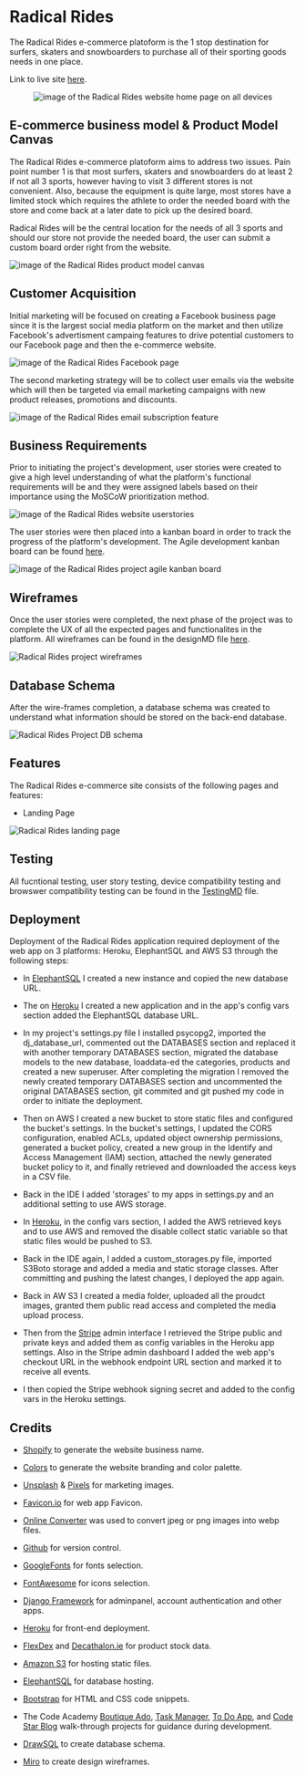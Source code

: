 # Radical Rides
The Radical Rides e-commerce platoform is the 1 stop destination for surfers, skaters and snowboarders to purchase all of their sporting goods needs in one place.

Link to live site [here](https://radical-rides-7dc93d43c139.herokuapp.com/).

<p align="center">
<img src="https://res.cloudinary.com/dugcwv1mf/image/upload/v1700912560/Project%204/Screenshot_2023-11-25_at_11.41.37_AM_tswplp.png" width="auto" height="auto" alt="image of the Radical Rides website home page on all devices"></p>

## E-commerce business model & Product Model Canvas
The Radical Rides e-commerce platoform aims to address two issues.  Pain point number 1 is that most surfers, skaters and snowboarders do at least 2 if not all 3 sports, however having to visit 3 different stores is not
convenient.  Also, because the equipment is quite large, most stores have a limited stock which requires the athlete to order the needed board with the store and come back at a later date to pick up the desired board. 

Radical Rides will be the central location for the needs of all 3 sports and should our store not provide the needed board, the user can submit a custom board order right from the website.

<img src="https://res.cloudinary.com/dugcwv1mf/image/upload/v1700926494/Project%204/Screenshot_2023-11-25_at_3.34.32_PM_mrzusx.png" width="auto" height="auto" alt="image of the Radical Rides product model canvas">


## Customer Acquisition
Initial marketing will be focused on creating a Facebook business page since it is the largest social media platform on the market and then utilize Facebook's advertisment campaing features to drive potential customers to our Facebook page and then the e-commerce website.

<img src="https://res.cloudinary.com/dugcwv1mf/image/upload/v1700927355/Project%204/Screenshot_2023-11-25_at_3.48.32_PM_b11tuv.png" width="auto" height="auto" alt="image of the Radical Rides Facebook page">

The second marketing strategy will be to collect user emails via the website which will then be targeted via email marketing campaigns with new product releases, promotions and discounts. 

<img src="https://res.cloudinary.com/dugcwv1mf/image/upload/v1700927175/Project%204/Screenshot_2023-11-25_at_3.45.55_PM_imjukc.png" width="auto" height="auto" alt="image of the Radical Rides email subscription feature">

## Business Requirements
Prior to initiating the project's development, user stories were created to give a high level understanding of what the platform's functional requirements will be and they were assigned labels based on their importance using the MoSCoW prioritization method.   

<img src="https://res.cloudinary.com/dugcwv1mf/image/upload/v1700907160/Project%204/Screenshot_2023-11-25_at_10.10.48_AM_q4lvfq.png" width="auto" height="auto" alt="image of the Radical Rides website userstories">

The user stories were then placed into a kanban board in order to track the progress of the platform's development.  The Agile development kanban board can be found [here](https://github.com/users/Xalil404/projects/5/views/1).

<img src="https://res.cloudinary.com/dugcwv1mf/image/upload/v1700907194/Project%204/Screenshot_2023-11-25_at_10.12.21_AM_yeq1db.png" width="auto" height="auto" alt="image of the Radical Rides project agile kanban board">

## Wireframes
Once the user stories were completed, the next phase of the project was to complete the UX of all the expected pages and functionalites in the platform. All wireframes can be found in the designMD file [here](https://github.com/Xalil404/Radical_Rides/blob/main/DESIGN.md).  

<img src="https://res.cloudinary.com/dugcwv1mf/image/upload/v1700905215/Project%204/Screenshot_2023-11-25_at_9.36.39_AM_nwxc2j.png" width="auto" height="auto" alt="Radical Rides project wireframes"> 

## Database Schema
After the wire-frames completion, a database schema was created to understand what information should be stored on the back-end database.

<img src="https://res.cloudinary.com/dugcwv1mf/image/upload/v1699528747/Project%204/Screenshot_2023-11-09_at_11.18.22_AM_ho9t8k.png" width="auto" height="auto" alt="Radical Rides Project DB schema"> 

## Features 
The Radical Rides e-commerce site consists of the following pages and features:

* Landing Page

<img src="https://res.cloudinary.com/dugcwv1mf/image/upload/v1699528747/Project%204/Screenshot_2023-11-09_at_11.18.22_AM_ho9t8k.png" width="auto" height="auto" alt="Radical Rides landing page"> 

## Testing
All fucntional testing, user story testing, device compatibility testing and browswer compatibility testing can be found in the [TestingMD](https://github.com/Xalil404/Radical_Rides/blob/main/TESTING.md) file.

## Deployment

Deployment of the Radical Rides application required deployment of the web app on 3 platforms: Heroku, ElephantSQL and AWS S3 through the following steps:

* In [ElephantSQL](https://www.elephantsql.com/) I created a new instance and copied the new database URL.

* The on [Heroku](heroku.com) I created a new application and in the app's config vars section added the ElephantSQL database URL.

* In my project's settings.py file I installed psycopg2, imported the dj_database_url, commented out the DATABASES section and replaced it with another temporary DATABASES section, migrated the database models to the new database, loaddata-ed the categories, products and created a new superuser. After completing the migration I removed the newly created temporary DATABASES section and uncommented the original DATABASES section, git commited and git pushed my code in order to initiate the deployment.

* Then on AWS I created a new bucket to store static files and configured the bucket's settings. In the bucket's settings, I updated the CORS configuration, enabled ACLs, updated object ownership permissions, generated a bucket policy, created a new group in the Identify and Access Management (IAM) section, attached the newly generated bucket policy to it, and finally retrieved and downloaded the access keys in a CSV file.

* Back in the IDE I added 'storages' to my apps in settings.py and an additional setting to use AWS storage.

* In [Heroku](heroku.com), in the config vars section, I added the AWS retrieved keys and to use AWS and removed the disable collect static variable so that static files would be pushed to S3.  

* Back in the IDE again, I added a custom_storages.py file, imported S3Boto storage and added a media and static storage classes. After committing and pushing the latest changes, I deployed the app again.

* Back in AW S3 I created a media folder, uploaded all the proudct images, granted them public read access and completed the media upload process. 

* Then from the [Stripe](https://stripe.com/en-ie) admin interface I retrieved the Stripe public and private keys and added them as config variables in the Heroku app settings.  Also in the Stripe admin dashboard I added the web app's checkout URL in the webhook endpoint URL section and marked it to receive all events. 

* I then copied the Stripe webhook signing secret and added to the config vars in the Heroku settings.

## Credits

* [Shopify](https://www.shopify.com/tools/business-name-generator) to generate the website business name.

* [Colors](https://coolors.co/) to generate the website branding and color palette. 

* [Unsplash](https://unsplash.com/) & [Pixels](https://www.pexels.com/) for marketing images.

* [Favicon.io](https://favicon.io/) for web app Favicon. 

* [Online Converter](https://www.online-convert.com/) was used to convert jpeg or png images into webp files.

* [Github](https://github.com/) for version control.

* [GoogleFonts](https://fonts.google.com/) for fonts selection.

* [FontAwesome](https://fontawesome.com/) for icons selection.

* [Django Framework](https://www.djangoproject.com/) for adminpanel, account authentication and other apps.

* [Heroku](https://www.heroku.com/) for front-end deployment.

* [FlexDex](https://www.flexdexskateboards.com/) and [Decathalon.ie](https://www.decathlon.ie/) for product stock data.

* [Amazon S3](https://aws.amazon.com/s3/) for hosting static files.

* [ElephantSQL](https://www.elephantsql.com/) for database hosting. 

* [Bootstrap](https://getbootstrap.com/) for HTML and CSS code snippets.

* The Code Academy [Boutique Ado](https://boutique-ado123321-0cc6174e0aff.herokuapp.com/), [Task Manager](https://zadachamanager-d3722b3cb1b7.herokuapp.com/), [To Do App](https://todoprilozheniya-b8e10f9f2dc1.herokuapp.com/), and [Code Star Blog](https://helloblog-eb1bdbb756c3.herokuapp.com/) walk-through projects for guidance during development. 

* [DrawSQL](https://drawsql.app/) to create database schema.

* [Miro](https://miro.com/) to create design wireframes.